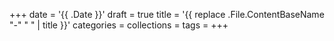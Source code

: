 +++
date = '{{ .Date }}'
draft = true
title = '{{ replace .File.ContentBaseName "-" " " | title }}'
categories =
collections =
tags =
+++
